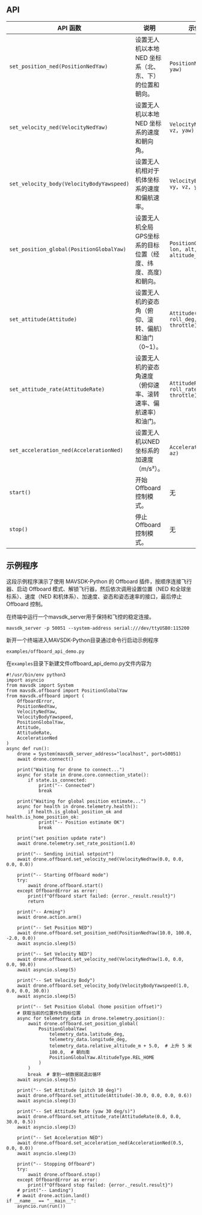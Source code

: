 ## API
| API 函数                                    | 说明                               | 示例参数类型                                                    |
| ----------------------------------------- | -------------------------------- | --------------------------------------------------------- |
| `set_position_ned(PositionNedYaw)`        | 设置无人机以本地 NED 坐标系（北、东、下）的位置和朝向。   | `PositionNedYaw(x, y, z, yaw)`                            |
| `set_velocity_ned(VelocityNedYaw)`        | 设置无人机以本地 NED 坐标系的速度和朝向角。         | `VelocityNedYaw(vx, vy, vz, yaw)`                         |
| `set_velocity_body(VelocityBodyYawspeed)` | 设置无人机相对于机体坐标系的速度和偏航速率。           | `VelocityBodyYawspeed(vx, vy, vz, yawspeed)`              |
| `set_position_global(PositionGlobalYaw)`  | 设置无人机全局GPS坐标系的目标位置（经度、纬度、高度）和朝向。 | `PositionGlobalYaw(lat, lon, alt, yaw, altitude_type)`    |
| `set_attitude(Attitude)`                  | 设置无人机的姿态角（俯仰、滚转、偏航）和油门（0\~1）。    | `Attitude(pitch_deg, roll_deg, yaw_deg, throttle)`        |
| `set_attitude_rate(AttitudeRate)`         | 设置无人机的姿态角速度（俯仰速率、滚转速率、偏航速率）和油门。  | `AttitudeRate(pitch_rate, roll_rate, yaw_rate, throttle)` |
| `set_acceleration_ned(AccelerationNed)`   | 设置无人机以NED坐标系的加速度（m/s²）。          | `AccelerationNed(ax, ay, az)`                             |
| `start()`                                 | 开始 Offboard 控制模式。                | 无                                                         |
| `stop()`                                  | 停止 Offboard 控制模式。                | 无                                                         |


## 示例程序
这段示例程序演示了使用 MAVSDK-Python 的 Offboard 插件，按顺序连接飞行器、启动 Offboard 模式、解锁飞行器，然后依次调用设置位置（NED 和全球坐标系）、速度（NED 和机体系）、加速度、姿态和姿态速率的接口，最后停止 Offboard 控制。

在终端中运行一个mavsdk_server用于保持和飞控的稳定连接。
```
mavsdk_server -p 50051 --system-address serial:///dev/ttyUSB0:115200
```

新开一个终端进入MAVSDK-Python目录通过命令行启动示例程序
```
examples/offboard_api_demo.py
```
在`examples`目录下新建文件offboard_api_demo.py文件内容为
```
#!/usr/bin/env python3
import asyncio
from mavsdk import System
from mavsdk.offboard import PositionGlobalYaw
from mavsdk.offboard import (
    OffboardError,
    PositionNedYaw,
    VelocityNedYaw,
    VelocityBodyYawspeed,
    PositionGlobalYaw,
    Attitude,
    AttitudeRate,
    AccelerationNed
)
async def run():
    drone = System(mavsdk_server_address="localhost", port=50051)
    await drone.connect()

    print("Waiting for drone to connect...")
    async for state in drone.core.connection_state():
        if state.is_connected:
            print("-- Connected")
            break

    print("Waiting for global position estimate...")
    async for health in drone.telemetry.health():
        if health.is_global_position_ok and health.is_home_position_ok:
            print("-- Position estimate OK")
            break

    print("set position update rate")
    await drone.telemetry.set_rate_position(1.0)

    print("-- Sending initial setpoint")
    await drone.offboard.set_velocity_ned(VelocityNedYaw(0.0, 0.0, 0.0, 0.0))

    print("-- Starting Offboard mode")
    try:
        await drone.offboard.start()
    except OffboardError as error:
        print(f"Offboard start failed: {error._result.result}")
        return
    
    print("-- Arming")
    await drone.action.arm()

    print("-- Set Position NED")
    await drone.offboard.set_position_ned(PositionNedYaw(10.0, 100.0, -2.0, 0.0))
    await asyncio.sleep(5)

    print("-- Set Velocity NED")
    await drone.offboard.set_velocity_ned(VelocityNedYaw(1.0, 0.0, 0.0, 90.0))
    await asyncio.sleep(5)

    print("-- Set Velocity Body")
    await drone.offboard.set_velocity_body(VelocityBodyYawspeed(1.0, 0.0, 0.0, 30.0))
    await asyncio.sleep(5)

    print("-- Set Position Global (home position offset)")
    # 获取当前的位置作为目标位置
    async for telemetry_data in drone.telemetry.position():
        await drone.offboard.set_position_global(
            PositionGlobalYaw(
                telemetry_data.latitude_deg,
                telemetry_data.longitude_deg,
                telemetry_data.relative_altitude_m + 5.0,  # 上升 5 米
                180.0,  # 朝向南
                PositionGlobalYaw.AltitudeType.REL_HOME
            )
        )
        break  # 拿到一帧数据就退出循环
    await asyncio.sleep(5)

    print("-- Set Attitude (pitch 10 deg)")
    await drone.offboard.set_attitude(Attitude(-30.0, 0.0, 0.0, 0.6))
    await asyncio.sleep(3)

    print("-- Set Attitude Rate (yaw 30 deg/s)")
    await drone.offboard.set_attitude_rate(AttitudeRate(0.0, 0.0, 30.0, 0.5))
    await asyncio.sleep(3)

    print("-- Set Acceleration NED")
    await drone.offboard.set_acceleration_ned(AccelerationNed(0.5, 0.0, 0.0))
    await asyncio.sleep(3)
    
    print("-- Stopping Offboard")
    try:
        await drone.offboard.stop()
    except OffboardError as error:
        print(f"Offboard stop failed: {error._result.result}")
    # print("-- Landing")
    # await drone.action.land()
if __name__ == "__main__":
    asyncio.run(run())
```